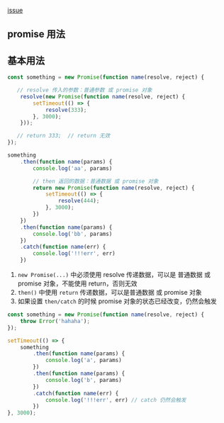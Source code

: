 [issue](https://api.github.com/repos/hoperyy/blog/issues/104)

## promise 用法

##  基本用法

```JavaScript
const something = new Promise(function name(resolve, reject) {

   // resolve 传入的参数：普通参数 或 promise 对象
    resolve(new Promise(function name(resolve, reject) {
        setTimeout(() => {
            resolve(333);
        }, 3000);
    }));

   // return 333;  // return 无效
});

something
    .then(function name(params) {
        console.log('aa', params)

        // then 返回的数据：普通数据 或 promise 对象
        return new Promise(function name(resolve, reject) {
            setTimeout(() => {
                resolve(444);
            }, 3000);
        })
    })
    .then(function name(params) {
        console.log('bb', params)
    })
    .catch(function name(err) {
        console.log('!!!err', err)
    })
```

1. `new Promise(...)` 中必须使用 resolve 传递数据，可以是 普通数据 或 promise 对象，不能使用 return，否则无效
2. `then()` 中使用 `return` 传递数据，可以是普通数据 或 promise 对象
3. 如果设置 `then/catch` 的时候 promise 对象的状态已经改变，仍然会触发

```JavaScript
const something = new Promise(function name(resolve, reject) {
    throw Error('hahaha');
});

setTimeout(() => {
    something
        .then(function name(params) {
            console.log('a', params)
        })
        .then(function name(params) {
            console.log('b', params)
        })
        .catch(function name(err) {
            console.log('!!!err', err) // catch 仍然会触发
        })
}, 3000);
```
